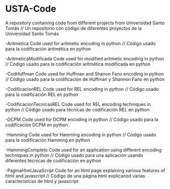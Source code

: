 # USTA-Code

A repository containing code from different projects from Universidad Santo Tomás // Un repositorio con código de diferentes proyectos de la Universidad Santo Tomás

-Aritmetica
Code used for aritmetic encoding in python // Código usado para la codificación aritmética en python

-AritmeticaModificada
Code used for modified aritmetic encoding in python // Código usado para la codificación aritmética modificada en python

-CodHuffman
Code used for Huffman and Shanon Fano encoding in python // Código usado para la codificación de Huffman y Shannon Fano en python

-CodificacionREL
Code used for REL encoding in python // Código usado para la codificación REL en python

-CodificacionTecnicasREL
Code used for REL encoding techniques in python // Código usado para técnicas de codificación REL en python

-DCPM
Code used for DCPM encoding in python // Código usado para la codificación DCPM en python

-Hamming
Code used for Hamming encoding in python // Código usado para la codificación Hamming en python

-HammingCompleto
Code used for an application using different encoding techniques in python // Código usado para una aplicación usando diferentes técnicas de codificación en python

-PaginaHtmlJavaScript
Code for an html page explaining various features of html and javascript // Código de una página html explicanod varias características de html y javascript
